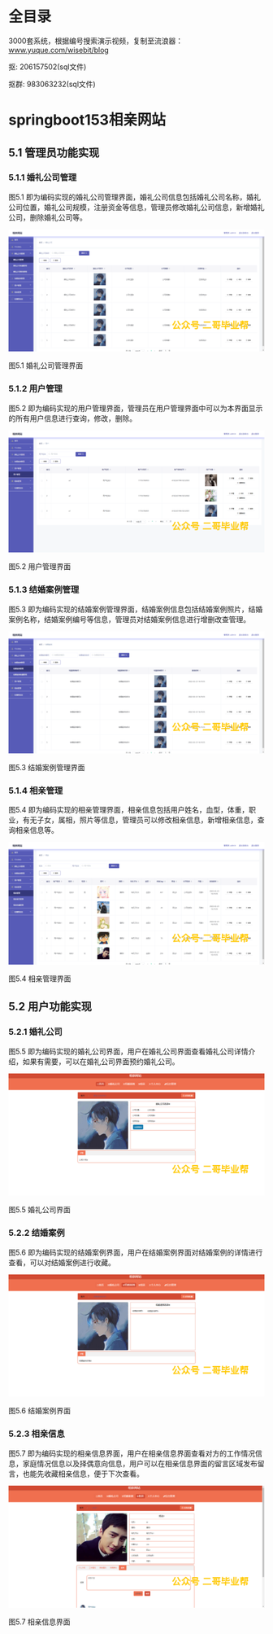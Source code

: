 # 全目录

3000套系统，根据编号搜索演示视频，复制至流浪器：www.yuque.com/wisebit/blog


<p>抠: 206157502(sql文件)</p>
<p>抠群: 983063232(sql文件)</p>



# springboot153相亲网站

## 5.1 管理员功能实现
### 5.1.1 婚礼公司管理
图5.1 即为编码实现的婚礼公司管理界面，婚礼公司信息包括婚礼公司名称，婚礼公司位置，婚礼公司规模，注册资金等信息，管理员修改婚礼公司信息，新增婚礼公司，删除婚礼公司等。

![](/md/blog.014.png)

图5.1 婚礼公司管理界面
### 5.1.2 用户管理
图5.2 即为编码实现的用户管理界面，管理员在用户管理界面中可以为本界面显示的所有用户信息进行查询，修改，删除。

![](/md/blog.015.png)

图5.2 用户管理界面
### 5.1.3 结婚案例管理
图5.3 即为编码实现的结婚案例管理界面，结婚案例信息包括结婚案例照片，结婚案例名称，结婚案例编号等信息，管理员对结婚案例信息进行增删改查管理。

![](/md/blog.016.png)

图5.3 结婚案例管理界面
### 5.1.4 相亲管理
图5.4 即为编码实现的相亲管理界面，相亲信息包括用户姓名，血型，体重，职业，有无子女，属相，照片等信息，管理员可以修改相亲信息，新增相亲信息，查询相亲信息等。

![](/md/blog.017.png)

图5.4 相亲管理界面
## 5.2 用户功能实现
### 5.2.1 婚礼公司
图5.5 即为编码实现的婚礼公司界面，用户在婚礼公司界面查看婚礼公司详情介绍，如果有需要，可以在婚礼公司界面预约婚礼公司。

![](/md/blog.018.png)

图5.5 婚礼公司界面
### 5.2.2 结婚案例
图5.6 即为编码实现的结婚案例界面，用户在结婚案例界面对结婚案例的详情进行查看，可以对结婚案例进行收藏。

![](/md/blog.019.png)

图5.6 结婚案例界面
### 5.2.3 相亲信息
图5.7 即为编码实现的相亲信息界面，用户在相亲信息界面查看对方的工作情况信息，家庭情况信息以及择偶意向信息，用户可以在相亲信息界面的留言区域发布留言，也能先收藏相亲信息，便于下次查看。

![](/md/blog.020.png)

图5.7 相亲信息界面










